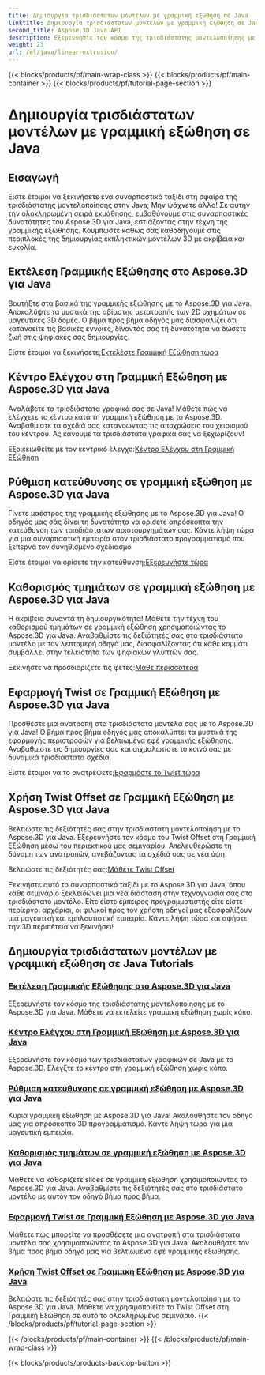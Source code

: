 ```yaml
---
title: Δημιουργία τρισδιάστατων μοντέλων με γραμμική εξώθηση σε Java
linktitle: Δημιουργία τρισδιάστατων μοντέλων με γραμμική εξώθηση σε Java
second_title: Aspose.3D Java API
description: Εξερευνήστε τον κόσμο της τρισδιάστατης μοντελοποίησης με το Aspose.3D για Java. Κατακτήστε τη γραμμική εξώθηση χωρίς κόπο. Κέντρο ελέγχου, ορίστε την κατεύθυνση, καθορίστε φέτες, εφαρμόστε περιστροφή και πολλά άλλα!
weight: 23
url: /el/java/linear-extrusion/
---
```


{{< blocks/products/pf/main-wrap-class >}}
{{< blocks/products/pf/main-container >}}
{{< blocks/products/pf/tutorial-page-section >}}

# Δημιουργία τρισδιάστατων μοντέλων με γραμμική εξώθηση σε Java

## Εισαγωγή


Είστε έτοιμοι να ξεκινήσετε ένα συναρπαστικό ταξίδι στη σφαίρα της τρισδιάστατης μοντελοποίησης στην Java; Μην ψάχνετε άλλο! Σε αυτήν την ολοκληρωμένη σειρά εκμάθησης, εμβαθύνουμε στις συναρπαστικές δυνατότητες του Aspose.3D για Java, εστιάζοντας στην τέχνη της γραμμικής εξώθησης. Κουμπώστε καθώς σας καθοδηγούμε στις περιπλοκές της δημιουργίας εκπληκτικών μοντέλων 3D με ακρίβεια και ευκολία.

## Εκτέλεση Γραμμικής Εξώθησης στο Aspose.3D για Java

Βουτήξτε στα βασικά της γραμμικής εξώθησης με το Aspose.3D για Java. Αποκαλύψτε τα μυστικά της αβίαστης μετατροπής των 2D σχημάτων σε μαγευτικές 3D δομές. Ο βήμα προς βήμα οδηγός μας διασφαλίζει ότι κατανοείτε τις βασικές έννοιες, δίνοντάς σας τη δυνατότητα να δώσετε ζωή στις ψηφιακές σας δημιουργίες.

 Είστε έτοιμοι να ξεκινήσετε;[Εκτελέστε Γραμμική Εξώθηση τώρα](./performing-linear-extrusion/)

## Κέντρο Ελέγχου στη Γραμμική Εξώθηση με Aspose.3D για Java

Αναλάβετε τα τρισδιάστατα γραφικά σας σε Java! Μάθετε πώς να ελέγχετε το κέντρο κατά τη γραμμική εξώθηση με το Aspose.3D. Αναβαθμίστε τα σχέδιά σας κατανοώντας τις αποχρώσεις του χειρισμού του κέντρου. Ας κάνουμε τα τρισδιάστατα γραφικά σας να ξεχωρίζουν!

 Εξοικειωθείτε με τον κεντρικό έλεγχο:[Κέντρο Ελέγχου στη Γραμμική Εξώθηση](./controlling-center/)

## Ρύθμιση κατεύθυνσης σε γραμμική εξώθηση με Aspose.3D για Java

Γίνετε μαέστρος της γραμμικής εξώθησης με το Aspose.3D για Java! Ο οδηγός μας σάς δίνει τη δυνατότητα να ορίσετε απρόσκοπτα την κατεύθυνση των τρισδιάστατων αριστουργημάτων σας. Κάντε λήψη τώρα για μια συναρπαστική εμπειρία στον τρισδιάστατο προγραμματισμό που ξεπερνά τον συνηθισμένο σχεδιασμό.

 Είστε έτοιμοι να ορίσετε την κατεύθυνση;[Εξερευνήστε τώρα](./setting-direction/)

## Καθορισμός τμημάτων σε γραμμική εξώθηση με Aspose.3D για Java

Η ακρίβεια συναντά τη δημιουργικότητα! Μάθετε την τέχνη του καθορισμού τμημάτων σε γραμμική εξώθηση χρησιμοποιώντας το Aspose.3D για Java. Αναβαθμίστε τις δεξιότητές σας στο τρισδιάστατο μοντέλο με τον λεπτομερή οδηγό μας, διασφαλίζοντας ότι κάθε κομμάτι συμβάλλει στην τελειότητα των ψηφιακών γλυπτών σας.

 Ξεκινήστε να προσδιορίζετε τις φέτες:[Μάθε περισσότερα](./specifying-slices/)

## Εφαρμογή Twist σε Γραμμική Εξώθηση με Aspose.3D για Java

Προσθέστε μια ανατροπή στα τρισδιάστατα μοντέλα σας με το Aspose.3D για Java! Ο βήμα προς βήμα οδηγός μας αποκαλύπτει τα μυστικά της εφαρμογής περιστροφών για βελτιωμένα εφέ γραμμικής εξώθησης. Αναβαθμίστε τις δημιουργίες σας και αιχμαλωτίστε το κοινό σας με δυναμικά τρισδιάστατα σχέδια.

 Είστε έτοιμοι να το ανατρέψετε;[Εφαρμόστε το Twist τώρα](./applying-twist/)

## Χρήση Twist Offset σε Γραμμική Εξώθηση με Aspose.3D για Java

Βελτιώστε τις δεξιότητές σας στην τρισδιάστατη μοντελοποίηση με το Aspose.3D για Java. Εξερευνήστε τον κόσμο του Twist Offset στη Γραμμική Εξώθηση μέσω του περιεκτικού μας σεμιναρίου. Απελευθερώστε τη δύναμη των ανατροπών, ανεβάζοντας τα σχέδιά σας σε νέα ύψη.

 Βελτιώστε τις δεξιότητές σας:[Μάθετε Twist Offset](./using-twist-offset/)

Ξεκινήστε αυτό το συναρπαστικό ταξίδι με το Aspose.3D για Java, όπου κάθε σεμινάριο ξεκλειδώνει μια νέα διάσταση στην τεχνογνωσία σας στο τρισδιάστατο μοντέλο. Είτε είστε έμπειρος προγραμματιστής είτε είστε περίεργοι αρχάριοι, οι φιλικοί προς τον χρήστη οδηγοί μας εξασφαλίζουν μια μαγευτική και εμπλουτιστική εμπειρία. Κάντε λήψη τώρα και αφήστε την 3D περιπέτεια να ξεκινήσει!
## Δημιουργία τρισδιάστατων μοντέλων με γραμμική εξώθηση σε Java Tutorials
### [Εκτέλεση Γραμμικής Εξώθησης στο Aspose.3D για Java](./performing-linear-extrusion/)
Εξερευνήστε τον κόσμο της τρισδιάστατης μοντελοποίησης με το Aspose.3D για Java. Μάθετε να εκτελείτε γραμμική εξώθηση χωρίς κόπο.
### [Κέντρο Ελέγχου στη Γραμμική Εξώθηση με Aspose.3D για Java](./controlling-center/)
Εξερευνήστε τον κόσμο των τρισδιάστατων γραφικών σε Java με το Aspose.3D. Ελέγξτε το κέντρο στη γραμμική εξώθηση χωρίς κόπο.
### [Ρύθμιση κατεύθυνσης σε γραμμική εξώθηση με Aspose.3D για Java](./setting-direction/)
Κύρια γραμμική εξώθηση με Aspose.3D για Java! Ακολουθήστε τον οδηγό μας για απρόσκοπτο 3D προγραμματισμό. Κάντε λήψη τώρα για μια μαγευτική εμπειρία.
### [Καθορισμός τμημάτων σε γραμμική εξώθηση με Aspose.3D για Java](./specifying-slices/)
Μάθετε να καθορίζετε slices σε γραμμική εξώθηση χρησιμοποιώντας το Aspose.3D για Java. Αναβαθμίστε τις δεξιότητές σας στο τρισδιάστατο μοντέλο με αυτόν τον οδηγό βήμα προς βήμα.
### [Εφαρμογή Twist σε Γραμμική Εξώθηση με Aspose.3D για Java](./applying-twist/)
Μάθετε πώς μπορείτε να προσθέσετε μια ανατροπή στα τρισδιάστατα μοντέλα σας χρησιμοποιώντας το Aspose.3D για Java. Ακολουθήστε τον βήμα προς βήμα οδηγό μας για βελτιωμένα εφέ γραμμικής εξώθησης.
### [Χρήση Twist Offset σε Γραμμική Εξώθηση με Aspose.3D για Java](./using-twist-offset/)
Βελτιώστε τις δεξιότητές σας στην τρισδιάστατη μοντελοποίηση με το Aspose.3D για Java. Μάθετε να χρησιμοποιείτε το Twist Offset στη Γραμμική Εξώθηση σε αυτό το ολοκληρωμένο σεμινάριο.
{{< /blocks/products/pf/tutorial-page-section >}}

{{< /blocks/products/pf/main-container >}}
{{< /blocks/products/pf/main-wrap-class >}}

{{< blocks/products/products-backtop-button >}}
